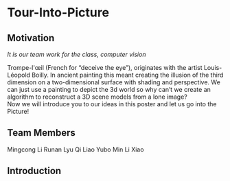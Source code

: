 # Tour-Into-Picture
## Motivation
*It is our team work for the class, computer vision*

Trompe-l'œil (French for “deceive the eye”), originates with the artist Louis-Léopold Boilly. In ancient painting this meant creating the illusion of the third dimension on a two-dimensional surface with shading and perspective. We can just use a painting to depict the 3d world so why can’t we create an algorithm to reconstruct a 3D scene models from a lone image?   
Now we will introduce you to our ideas in this poster and let us go into the Picture!

## Team Members
Mingcong Li
Runan Lyu
Qi Liao
Yubo Min
Li Xiao

## Introduction



